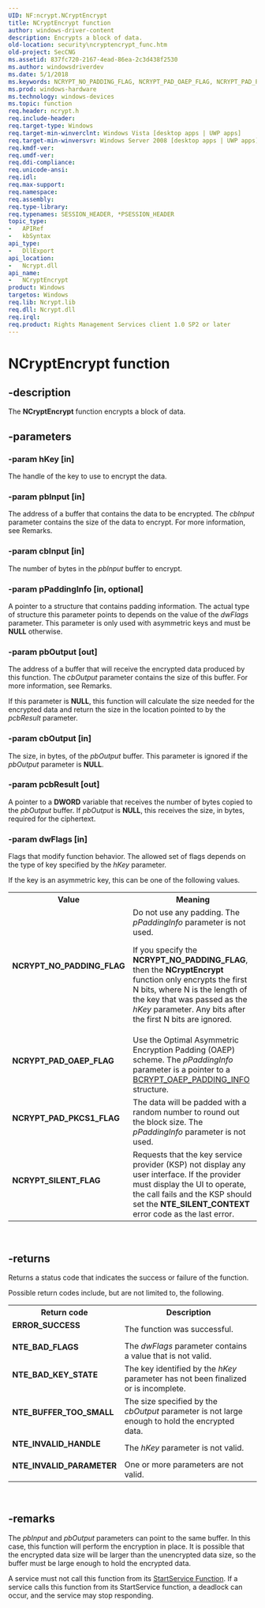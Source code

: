 ```yaml
---
UID: NF:ncrypt.NCryptEncrypt
title: NCryptEncrypt function
author: windows-driver-content
description: Encrypts a block of data.
old-location: security\ncryptencrypt_func.htm
old-project: SecCNG
ms.assetid: 837fc720-2167-4ead-86ea-2c3d438f2530
ms.author: windowsdriverdev
ms.date: 5/1/2018
ms.keywords: NCRYPT_NO_PADDING_FLAG, NCRYPT_PAD_OAEP_FLAG, NCRYPT_PAD_PKCS1_FLAG, NCRYPT_SILENT_FLAG, NCryptEncrypt, NCryptEncrypt function [Security], ncrypt/NCryptEncrypt, security.ncryptencrypt_func
ms.prod: windows-hardware
ms.technology: windows-devices
ms.topic: function
req.header: ncrypt.h
req.include-header: 
req.target-type: Windows
req.target-min-winverclnt: Windows Vista [desktop apps | UWP apps]
req.target-min-winversvr: Windows Server 2008 [desktop apps | UWP apps]
req.kmdf-ver: 
req.umdf-ver: 
req.ddi-compliance: 
req.unicode-ansi: 
req.idl: 
req.max-support: 
req.namespace: 
req.assembly: 
req.type-library: 
req.typenames: SESSION_HEADER, *PSESSION_HEADER
topic_type:
-	APIRef
-	kbSyntax
api_type:
-	DllExport
api_location:
-	Ncrypt.dll
api_name:
-	NCryptEncrypt
product: Windows
targetos: Windows
req.lib: Ncrypt.lib
req.dll: Ncrypt.dll
req.irql: 
req.product: Rights Management Services client 1.0 SP2 or later
---
```


# NCryptEncrypt function


## -description


The <b>NCryptEncrypt</b> function encrypts a block of data.


## -parameters




### -param hKey [in]

The handle of the key to use to encrypt the data.


### -param pbInput [in]

The address of a buffer that contains the data to be encrypted. The <i>cbInput</i> parameter contains the size of the data to encrypt. For more information, see Remarks.


### -param cbInput [in]

The number of bytes in the <i>pbInput</i> buffer to encrypt.


### -param pPaddingInfo [in, optional]

A pointer to a structure that contains padding information. The actual type of structure this parameter points to depends on the value of the <i>dwFlags</i> parameter. This parameter is only used with asymmetric keys and must be <b>NULL</b> otherwise.


### -param pbOutput [out]

The address of a buffer that will receive the encrypted data produced by this function. The <i>cbOutput</i> parameter contains the size of this buffer. For more information, see Remarks.

If this parameter is <b>NULL</b>, this function will calculate the size needed for the encrypted data and return the size in the location pointed to by the <i>pcbResult</i> parameter.


### -param cbOutput [in]

The size, in bytes, of the <i>pbOutput</i> buffer. This parameter is ignored if the <i>pbOutput</i> parameter is <b>NULL</b>.


### -param pcbResult [out]

A pointer to a <b>DWORD</b> variable that receives the number of bytes copied to the <i>pbOutput</i> buffer. If <i>pbOutput</i> is <b>NULL</b>, this receives the size, in bytes, required for the ciphertext.


### -param dwFlags [in]

Flags that modify function behavior. The allowed set of flags depends on the type of key specified by the <i>hKey</i> parameter.


If the key is an asymmetric key, this can be one of the following values.



<table>
<tr>
<th>Value</th>
<th>Meaning</th>
</tr>
<tr>
<td width="40%"><a id="NCRYPT_NO_PADDING_FLAG"></a><a id="ncrypt_no_padding_flag"></a><dl>
<dt><b>NCRYPT_NO_PADDING_FLAG</b></dt>
</dl>
</td>
<td width="60%">
Do not use any padding. The <i>pPaddingInfo</i> parameter is not used. 

If you specify the <b>NCRYPT_NO_PADDING_FLAG</b>, then the <b>NCryptEncrypt</b> function only encrypts the first N bits, where N is the length of the key that was passed as the <i>hKey</i> parameter. Any bits after the first N bits are ignored.

</td>
</tr>
<tr>
<td width="40%"><a id="NCRYPT_PAD_OAEP_FLAG"></a><a id="ncrypt_pad_oaep_flag"></a><dl>
<dt><b>NCRYPT_PAD_OAEP_FLAG</b></dt>
</dl>
</td>
<td width="60%">
Use the Optimal Asymmetric Encryption Padding (OAEP) scheme. The <i>pPaddingInfo</i> parameter is a pointer to a <a href="https://msdn.microsoft.com/19f48f2d-e952-4a01-8112-f298c79919b2">BCRYPT_OAEP_PADDING_INFO</a> structure.

</td>
</tr>
<tr>
<td width="40%"><a id="NCRYPT_PAD_PKCS1_FLAG"></a><a id="ncrypt_pad_pkcs1_flag"></a><dl>
<dt><b>NCRYPT_PAD_PKCS1_FLAG</b></dt>
</dl>
</td>
<td width="60%">
The data will be padded with a random number to round out the block size. The <i>pPaddingInfo</i> parameter is not used.

</td>
</tr>
<tr>
<td width="40%"><a id="NCRYPT_SILENT_FLAG"></a><a id="ncrypt_silent_flag"></a><dl>
<dt><b>NCRYPT_SILENT_FLAG</b></dt>
</dl>
</td>
<td width="60%">
Requests that the key service provider (KSP) not display any user interface. If the provider must display the UI to operate, the call fails and the KSP should set the <b>NTE_SILENT_CONTEXT</b> error code as the last error.

</td>
</tr>
</table>
 


## -returns



Returns a status code that indicates the success or failure of the function.


Possible return codes include, but are not limited to, the following.



<table>
<tr>
<th>Return code</th>
<th>Description</th>
</tr>
<tr>
<td width="40%">
<dl>
<dt><b>ERROR_SUCCESS</b></dt>
</dl>
</td>
<td width="60%">
The function was successful.

</td>
</tr>
<tr>
<td width="40%">
<dl>
<dt><b>NTE_BAD_FLAGS</b></dt>
</dl>
</td>
<td width="60%">
The <i>dwFlags</i> parameter contains a value that is not valid.

</td>
</tr>
<tr>
<td width="40%">
<dl>
<dt><b>NTE_BAD_KEY_STATE</b></dt>
</dl>
</td>
<td width="60%">
The key identified by the <i>hKey</i> parameter has not been finalized or is incomplete.

</td>
</tr>
<tr>
<td width="40%">
<dl>
<dt><b>NTE_BUFFER_TOO_SMALL</b></dt>
</dl>
</td>
<td width="60%">
The size specified by the <i>cbOutput</i> parameter is not large enough to hold the encrypted data.

</td>
</tr>
<tr>
<td width="40%">
<dl>
<dt><b>NTE_INVALID_HANDLE</b></dt>
</dl>
</td>
<td width="60%">
The <i>hKey</i> parameter is not valid.

</td>
</tr>
<tr>
<td width="40%">
<dl>
<dt><b>NTE_INVALID_PARAMETER</b></dt>
</dl>
</td>
<td width="60%">
One or more parameters are not valid.

</td>
</tr>
</table>
 




## -remarks



The <i>pbInput</i> and <i>pbOutput</i> parameters can point to the same buffer. In this case, this function will perform the encryption in place. It is possible that the encrypted data size will be larger than the unencrypted data size, so the buffer must be large enough to hold the encrypted data.

A service must not call this function from its <a href="http://go.microsoft.com/fwlink/p/?linkid=137250">StartService Function</a>. If a service calls this function from its StartService function, a deadlock can occur, and the service may stop responding.



